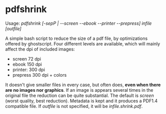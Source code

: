 # pdfshrink

Usage: *pdfshrink [-sepP | --screen --ebook --printer --prepress] infile [outfile]*

A simple bash script to reduce the size of a pdf file, by optimizations offered by ghostscript. 
Four different levels are available, which will mainly affect the dpi of included images:

* screen 72 dpi
* ebook 150 dpi
* printer: 300 dpi
* prepress 300 dpi + colors

It doesn't give smaller files in every case, but often does, **even when there are no images nor graphics**. If an image is appears several times in the original file the reduction can be quite substantial. The default is *screen* (worst quality, best reduction). 
Metadata is kept and it produces a PDF1.4 compatible file. If *outfile* is not specified, it will be *infile.shrink.pdf*. 
